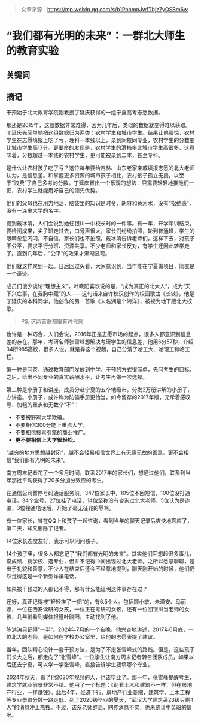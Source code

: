 > 文章来源：https://mp.weixin.qq.com/s/b1PnhmnJwfTbjz7yOSBm6w

# “我们都有光明的未来”：一群北大师生的教育实验

## 关键词



## 摘记

干预始于北大教育学院副教授丁延庆获得的一组宁夏高考志愿数据。

那还是2015年，这组数据非常难得，因为几年后，类似的数据就变得难以获取。丁延庆先简单地把这组数据归为两类：农村学生和城市学生。结果让他震惊，农村学生在志愿填报上吃了亏，理科一本线以上，录到同校同专业，农村学生的分数要比城市学生高17分。更要命的发现是，农村学生的滑档率比城市学生高很多，这意味着，分数超过一本线的农村学生，更可能被录到二本，甚至专科。

是什么让农村孩子吃了亏？这位每年要给吉林、山东老家亲戚填报志愿的北大老师认为，是信息差。和掌握更多资源的城市孩子相比，农村孩子孤立无援，以至于“浪费”了自己多考的分数。丁延庆冒出一个乐观的想法：只需要轻轻地推他们一把，农村学生就能用好自己的领先优势。



他们的父母也在用力地活，脑袋里的知识是时令、胡麻和黄河水，没有“松弛感”，没有一连串大学的名字。



提到戴冰清，人们会说到她任银川一中校长时的一件事。有一年，开学军训结束，要检阅成果，尖子班走过去，口号声很大，家长们纷纷拍照，轮到普通班，学生的眼睛忽忽闪闪，不自信，家长们也不拍照。戴冰清告诉老师们，这样下去，对孩子不公平，要求平行分班、资源共享。不少老师和家长反对，有学生还因此转学走了。直到几年后，“公平”的效果才渐渐显现。

他们就这样聚到一起。日后回过头看，大家意识到，当年能在宁夏做项目，简直是一个奇迹。

成员们很少谈论“理想主义”，叶晓阳喜欢说的是，“成为真正的北大人”，成为“天下兴亡事，在我胸中藏”的人——这句话来自许秋汉创作的校园歌曲《长铗》，他是丁延庆的本科同学，他创作的另一首歌《未名湖是个海洋》，被视为地下版北大校歌。

> PS. 这两首歌都很有时代感



也许是一种巧合，人们会说，2016年正是志愿市场的起点，很多人都意识到信息差的存在。那年，考研名师张雪峰想解决考研学生的信息差，他用6分57秒，介绍34所985高校，很多人说，就是靠这个视频，自己分清了哈工大、哈理工和哈工程。



第一种是问卷，通过教育部门发放到中学。干预的方式很简单，先问考生的目标，之后，给出不同专业的真实薪酬水平，让考生再做一次选择。

第二种是小册子和讲座。成员分赴宁夏的五个地级市，分发2万册讲解的小册子，办讲座。小册子，或许称为防骗手册更恰当，如今留存的2017年版，充斥着感叹号、加粗的重点和无数个“不”：

- 不要被野鸡大学欺骗。
- 不要相信300分能上重点大学。
- 不要相信搜索引擎的商业推广。
- **更不要相信上大学很轻松。**



“越穷的地方思想越封闭”，越不会轻易相信世界上有无缘无故的善意，更不会相信“我们都有光明的未来”。



南方周末记者花了一个多月时间，联系2017年的家长们，想通过他们，联系到当年那批平均获得了20多分加分效应的考生。

在通信公司暂停号码通话服务前，347位家长中，105位不回短信，100位没打通电话，34个空号，27位挂了电话，14位坚称没有咨询过北大老师，5位认为是诈骗，3位接通电话后，开始了毫无征兆的辱骂。

有一位家长，曾在QQ上和孩子一起咨询，看到当年的聊天记录后爽快地答应了，第二天，却又删除了记者。

14位家长态度友好，表示可以问问孩子。

14个孩子里，很多人都忘记了“我们都有光明的未来”。其实他们回想起很多事儿，查成绩、挑学校、选专业，但并不记得中间出现过北大老师。之所以愿意聊聊，是出于礼貌和善意，不少人在结束后还会不经意地提到，聊天刚开始的时候，他们仍然觉得这是一个新型诈骗电话。

如果被干预过的人都记不得，那有什么能证明这件事存在过？

还好，真正记得被“轻轻推了一把”的，有6.5个人。包括顾小敏、朱泽安、马丽娜，一位在西安读研的女孩，一位正在考研的女孩，还有一位回银川当老师的女孩，几年前看到媒体报道叶晓阳，主动找到了他。

陈洪涛只记得“一半”。2024年7月的一个夜晚，他兴奋地讲述，2017年6月底，一位北大的老师，是如何在学校办公室里，给他的志愿表提了建议。



当年，团队精心设计一套干预方法，是为了不走张雪峰式的路线。但是，这些孩子们长大之后，都走向了“张雪峰”。一位学生让南方周末记者转告团队成员，如果以后还去宁夏，可以学一学张雪峰，直接告诉学生要填哪个专业。

2024年秋天，看了他2020年视频的人，也该毕业了。那一年，张雪峰提醒考生，建筑学就业前景非常不错。他用了一个标题：《别看土木和建筑不一样，但在房地产行业，一样赚钱》。此后4年，经济下行、房地产行业萎缩，建筑学、土木工程等专业录取分数一路走低，到了2020级毕业的夏天，“武汉大学建筑系23级只剩4人”的消息冲上热搜。不过，该系老师辟谣，网传消息不实，也未统计中英班的情况。